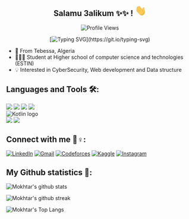 <div align="center">
<h2> Salamu 3alikum ✨✨ ! <img src="https://github.com/ABSphreak/ABSphreak/blob/master/gifs/Hi.gif" width="30" height="30"></h2>

![Profile Views](https://komarev.com/ghpvc/?username=dev-Mokhtar&color=blueviolet)

</div>
<div align ="center">


[![Typing SVG](https://readme-typing-svg.demolab.com/?lines=Welcome+To+M0kht4r's+GitHub!;Excited+to+Share+My+Projects+Here;.)](https://git.io/typing-svg)

</div>

- 🏫 From Tebessa, Algeria
- 👩🏻‍💻 Student at Higher school of computer science and technologies  (ESTIN)
- :bulb: Interested in CyberSecurity, Web development and Data structure


## Languages and Tools 🛠:
<p>
  <img src="https://img.icons8.com/color/48/000000/html-5--v1.png"/>
  <img src="https://img.icons8.com/color/48/000000/css3.png"/>
  <img src="https://img.icons8.com/color/48/000000/javascript--v2.png"/>
  <img src="https://img.icons8.com/office/40/000000/react.png"/>
 <img src="https://img.icons8.com/color/48/000000/kotlin.png" alt="Kotlin logo" style="display:block"/>
  <img src="https://img.icons8.com/color/48/000000/c-programming.png"/>
  <img src="https://img.icons8.com/color/48/000000/python--v2.png"m0kht4r/>
 </p>
 
 ## Connect with me 🏻‍♀️:
 
[![LinkedIn](https://img.icons8.com/fluency/48/000000/linkedin.png)](https://www.linkedin.com/in/mokhtar-derbazi-407b2424a/)
[![Gmail](https://img.icons8.com/color/48/000000/gmail--v1.png)](mailto:mokhtarderbazi@gmail.com)
[![Codeforces](https://img.icons8.com/external-tal-revivo-color-tal-revivo/48/000000/external-codeforces-programming-competitions-and-contests-programming-community-logo-color-tal-revivo.png)](https://codeforces.com/profile/M0kht4r)
[![Kaggle](https://img.icons8.com/external-tal-revivo-filled-tal-revivo/48/000000/external-kaggle-an-online-community-of-data-scientists-and-machine-learners-owned-by-google-logo-filled-tal-revivo.png)](https://www.kaggle.com/derbazimokhtar)
[![Instagram](https://img.icons8.com/color/48/000000/instagram-new--v2.png)](https://www.instagram.com/derbazi_mokhtar/)


## My Github statistics 🚀:

![Mokhtar's github stats](https://github-readme-stats.vercel.app/api?username=dev-Mokhtar&show_icons=true&theme=material-palenight)

![Mokhtar's github streak](https://github-readme-streak-stats.herokuapp.com/?user=dev-Mokhtar&theme=material-palenight&include_all_commits=true&count_private=true)

![Mokhtar's Top Langs](https://github-readme-stats.vercel.app/api/top-langs/?username=dev-Mokhtar&theme=material-palenight&layout=compact)

























<!--m0kht4r_Was_HERE !!-->
